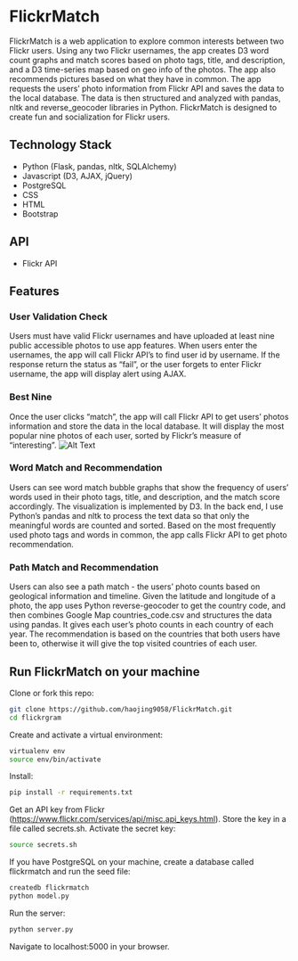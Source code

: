 # FlickrMatch

FlickrMatch is a web application to explore common interests between two Flickr users. Using any two Flickr usernames, the app creates D3 word count graphs and match scores based on photo tags, title, and description, and a  D3 time-series map based on geo info of the photos.  The app also recommends pictures based on what they have in common. The app requests the users’ photo information from Flickr API and saves the data to the local database. The data is then structured and analyzed with pandas, nltk and reverse_geocoder libraries in Python. FlickrMatch is designed to create fun and socialization for Flickr users.

## Technology Stack
- Python (Flask, pandas, nltk, SQLAlchemy)
- Javascript (D3, AJAX, jQuery)
- PostgreSQL
- CSS
- HTML
- Bootstrap
## API
- Flickr API
## Features
### User Validation Check
Users must have valid Flickr usernames and have uploaded at least nine public accessible photos to use app features. When users enter the usernames, the app will call Flickr API’s to find user id by username. If the response return the status as “fail”, or the user forgets to enter Flickr username, the app will display alert using AJAX. 
### Best Nine
Once the user clicks “match”, the app will call Flickr API to get users’ photos information and store the data in the local database. It will display the most popular nine photos of each user, sorted by Flickr’s measure of “interesting”.
![Alt Text](static/bestnine.gif)
### Word Match and Recommendation
Users can see word match bubble graphs that show the frequency of users’ words used in their photo tags, title, and description, and the match score accordingly. The visualization is implemented by D3. In the back end, I use Python’s pandas and nltk to process the text data so that only the meaningful words are counted and sorted. Based on the most frequently used photo tags and words in common, the app calls Flickr API to get photo recommendation. 
### Path Match and Recommendation
Users can also see a path match - the users’ photo counts based on geological information and timeline. Given the latitude and longitude of a photo, the app uses Python reverse-geocoder to get the country code, and then combines Google Map countries_code.csv and structures the data using pandas. It gives each user’s photo counts in each country of each year. The recommendation is based on the countries that both users have been to, otherwise it will give the top visited countries of each user.
## Run FlickrMatch on your machine
Clone or fork this repo:
```sh
git clone https://github.com/haojing9058/FlickrMatch.git
cd flickrgram
```
Create and activate a virtual environment:
```sh
virtualenv env 
source env/bin/activate
```
Install:
```sh
pip install -r requirements.txt
```
Get an API key from Flickr (https://www.flickr.com/services/api/misc.api_keys.html).
Store the key in a file called secrets.sh.
Activate the secret key:
```sh
source secrets.sh
```
If you have PostgreSQL on your machine, create a database called flickrmatch and run the seed file:
```sh
createdb flickrmatch
python model.py
```
Run the server:
```sh
python server.py
```
Navigate to localhost:5000 in your browser.